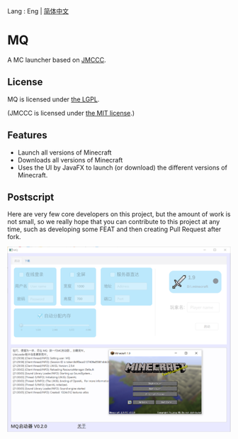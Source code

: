 Lang : Eng | [简体中文](https://github.com/xiaoli8848/MQ/blob/main/README.zh_CN.md)

# MQ
A MC launcher based on [JMCCC](https://github.com/to2mbn/JMCCC).

## License

MQ is licensed under [the LGPL](LICENSE.txt).

(JMCCC is licensed under [the MIT license](https://to2mbn.github.io/jmccc/LICENSE.txt).)

## Features

- Launch all versions of Minecraft
- Downloads all versions of Minecraft
- Uses the UI by JavaFX to launch (or download) the different versions of Minecraft.

## Postscript

Here are very few core developers on this project, but the amount of work is not small, so we really hope that you can contribute to this project at any time, such as developing some FEAT and then creating Pull Request after fork.

![Screenshot](docs/Screenshot.png)
